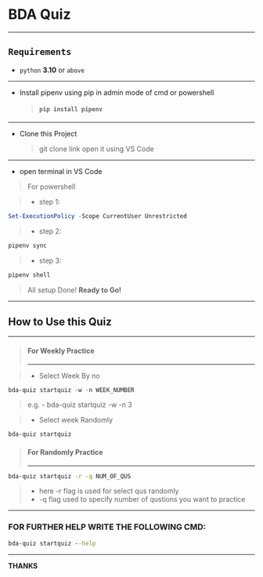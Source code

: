 # BDA Quiz
---
 ## `Requirements`

-  `python` **3.10** or `above`
---
-  Install pipenv using pip in admin mode of cmd or powershell
    > #### `pip install pipenv`
---
-    Clone this Project 
     > git clone link 
     > open it using VS Code

---
- open terminal in VS Code
> For powershell

> - step 1:
```powershell
Set-ExecutionPolicy -Scope CurrentUser Unrestricted
```
> - step 2:
```bash
pipenv sync
```
> - step 3:
```bash
pipenv shell
```
> All setup Done! **Ready to Go!**
---
## How to Use this Quiz
----
> #### For Weekly Practice
> ---

> - Select Week By no

```powershell
bda-quiz startquiz -w -n WEEK_NUMBER
```
> e.g. - bda-quiz startquiz -w -n 3

> - Select week Randomly
```powershell
bda-quiz startquiz
```

> #### For Randomly Practice
> ---
```bash
bda-quiz startquiz -r -q NUM_OF_QUS
```
> - here -r flag is used for select qus randomly
> - -q flag used to specify number of qustions you want to practice
----
### FOR FURTHER HELP WRITE THE FOLLOWING CMD:
```cmd
bda-quiz startquiz --help
```
----
**THANKS**